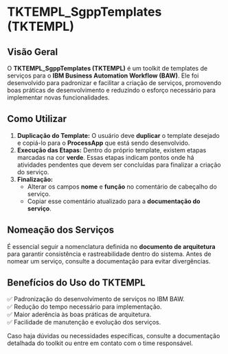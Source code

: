 # TKTEMPL_SgppTemplates (TKTEMPL)

## Visão Geral
O **TKTEMPL_SgppTemplates (TKTEMPL)** é um toolkit de templates de serviços para o **IBM Business Automation Workflow (BAW)**. Ele foi desenvolvido para padronizar e facilitar a criação de serviços, promovendo boas práticas de desenvolvimento e reduzindo o esforço necessário para implementar novas funcionalidades.

## Como Utilizar
1. **Duplicação do Template:** O usuário deve **duplicar** o template desejado e copiá-lo para o **ProcessApp** que está sendo desenvolvido.
2. **Execução das Etapas:** Dentro do próprio template, existem etapas marcadas na cor **verde**. Essas etapas indicam pontos onde há atividades pendentes que devem ser concluídas para finalizar a criação do serviço.
3. **Finalização:**
   - Alterar os campos **nome** e **função** no comentário de cabeçalho do serviço.
   - Copiar esse comentário atualizado para a **documentação do serviço**.

## Nomeação dos Serviços
É essencial seguir a nomenclatura definida no **documento de arquitetura** para garantir consistência e rastreabilidade dentro do sistema. Antes de nomear um serviço, consulte a documentação para evitar divergências.

## Benefícios do Uso do TKTEMPL
✅ Padronização do desenvolvimento de serviços no IBM BAW.  
✅ Redução do tempo necessário para implementação.  
✅ Maior aderência às boas práticas de arquitetura.  
✅ Facilidade de manutenção e evolução dos serviços.  

Caso haja dúvidas ou necessidades específicas, consulte a documentação detalhada do toolkit ou entre em contato com o time responsável.
